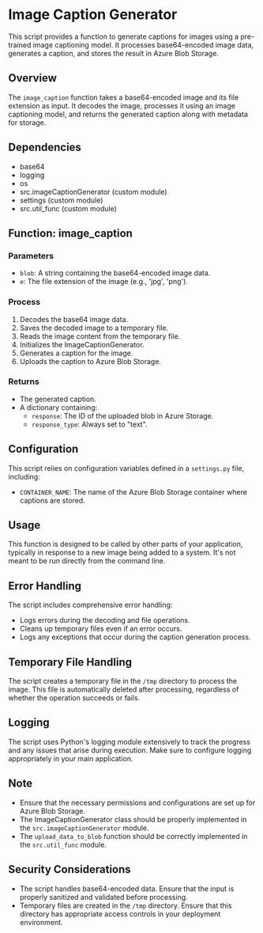 # Image Caption Generator

This script provides a function to generate captions for images using a pre-trained image captioning model. It processes base64-encoded image data, generates a caption, and stores the result in Azure Blob Storage.

## Overview

The `image_caption` function takes a base64-encoded image and its file extension as input. It decodes the image, processes it using an image captioning model, and returns the generated caption along with metadata for storage.

## Dependencies

- base64
- logging
- os
- src.imageCaptionGenerator (custom module)
- settings (custom module)
- src.util_func (custom module)

## Function: image_caption

### Parameters

- `blob`: A string containing the base64-encoded image data.
- `e`: The file extension of the image (e.g., 'jpg', 'png').

### Process

1. Decodes the base64 image data.
2. Saves the decoded image to a temporary file.
3. Reads the image content from the temporary file.
4. Initializes the ImageCaptionGenerator.
5. Generates a caption for the image.
6. Uploads the caption to Azure Blob Storage.

### Returns

- The generated caption.
- A dictionary containing:
  - `response`: The ID of the uploaded blob in Azure Storage.
  - `response_type`: Always set to "text".

## Configuration

This script relies on configuration variables defined in a `settings.py` file, including:

- `CONTAINER_NAME`: The name of the Azure Blob Storage container where captions are stored.

## Usage

This function is designed to be called by other parts of your application, typically in response to a new image being added to a system. It's not meant to be run directly from the command line.

## Error Handling

The script includes comprehensive error handling:
- Logs errors during the decoding and file operations.
- Cleans up temporary files even if an error occurs.
- Logs any exceptions that occur during the caption generation process.

## Temporary File Handling

The script creates a temporary file in the `/tmp` directory to process the image. This file is automatically deleted after processing, regardless of whether the operation succeeds or fails.

## Logging

The script uses Python's logging module extensively to track the progress and any issues that arise during execution. Make sure to configure logging appropriately in your main application.

## Note

- Ensure that the necessary permissions and configurations are set up for Azure Blob Storage.
- The ImageCaptionGenerator class should be properly implemented in the `src.imageCaptionGenerator` module.
- The `upload_data_to_blob` function should be correctly implemented in the `src.util_func` module.

## Security Considerations

- The script handles base64-encoded data. Ensure that the input is properly sanitized and validated before processing.
- Temporary files are created in the `/tmp` directory. Ensure that this directory has appropriate access controls in your deployment environment.